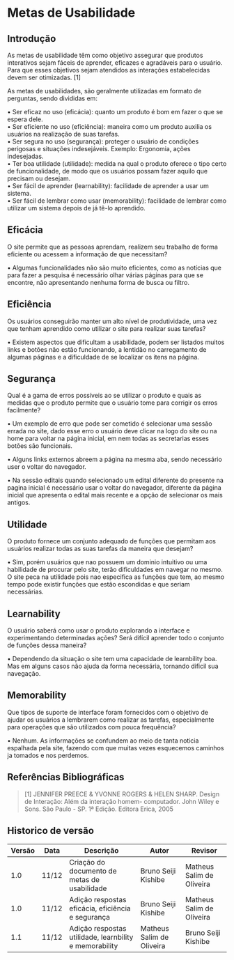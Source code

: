 # Metas de Usabilidade

## Introdução

As metas de usabilidade têm como objetivo assegurar que produtos interativos sejam fáceis de aprender, eficazes e agradáveis para o usuário. Para que esses objetivos sejam atendidos as interações estabelecidas devem ser otimizadas. [1]

As metas de usabilidades, são geralmente utilizadas em formato de perguntas, sendo divididas em: <br/>

•	Ser eficaz no uso (eficácia): quanto um produto é bom em fazer o que se espera dele. <br/>
•	Ser eficiente no uso (eficiência): maneira como um produto auxilia os usuários na realização de suas tarefas. <br/>
•	Ser segura no uso (segurança): proteger o usuário de condições perigosas e situações indesejáveis. Exemplo: Ergonomia, ações indesejadas. <br/>
•	Ter boa utilidade (utilidade): medida na qual o produto oferece o tipo certo de funcionalidade, de modo que os usuários possam fazer aquilo que precisam ou desejam. <br/>
•	Ser fácil de aprender (learnability): facilidade de aprender a usar um sistema. <br/>
•	Ser fácil de lembrar como usar (memorability): facilidade de lembrar como utilizar um sistema depois de já tê-lo aprendido. <br/>

## Eficácia

O site permite que as pessoas aprendam, realizem seu trabalho de forma eficiente ou acessem a informação de que necessitam?

•	Algumas funcionalidades não são muito eficientes, como as notícias que para fazer a pesquisa é necessário olhar várias páginas para que se encontre, não apresentando nenhuma forma de busca ou filtro.  

## Eficiência

Os usuários conseguirão manter um alto nível de produtividade, uma vez que tenham aprendido como utilizar o site para realizar suas tarefas?

•	Existem aspectos que dificultam a usabilidade, podem ser listados muitos links e botões não estão funcionando, a lentidão no carregamento de algumas páginas e a dificuldade de se localizar os itens na página.

## Segurança

Qual é a gama de erros possíveis ao se utilizar o produto e quais as medidas que o produto permite que o usuário tome para corrigir os erros facilmente?

•	Um exemplo de erro que pode ser cometido é selecionar uma sessão errada no site, dado esse erro o usuário deve clicar na logo do site ou na home para voltar na página inicial, em nem todas as secretarias esses botões são funcionais.

•	Alguns links externos abreem a página na mesma aba, sendo necessário user o voltar do navegador.

•	Na sessão editais quando selecionado um edital diferente do presente na pagina inicial é necessário usar o voltar do navegador, diferente da página inicial que apresenta o edital mais recente e a opção de selecionar os mais antigos.

## Utilidade

O produto fornece um conjunto adequado de funções que permitam aos usuários realizar todas as suas tarefas da maneira que desejam?

• Sim, porém usuários que nao possuem um dominio intuitivo ou uma habilidade de procurar pelo site, terão dificuldades em navegar no mesmo. O site peca na utilidade pois nao especifica as funções que tem, ao mesmo tempo pode existir funções que estão escondidas e que seriam necessárias.

## Learnability

O usuário saberá como usar o produto explorando a interface e experimentando determinadas ações? Será difícil aprender todo o conjunto de funções dessa maneira?

• Dependendo da situação o site tem uma capacidade de learnbility boa. Mas em alguns casos não ajuda da forma necessária, tornando dificil sua navegação.

## Memorability

Que tipos de suporte de interface foram fornecidos com o objetivo de ajudar os usuários a lembrarem como realizar as tarefas, especialmente para operações que são utilizados com pouca frequência?

• Nenhum. As informações se confundem ao meio de tanta noticia espalhada pela site, fazendo com que muitas vezes esquecemos caminhos ja tomados e nos perdemos.

## Referências Bibliográficas

> [1] JENNIFER PREECE & YVONNE ROGERS & HELEN SHARP. Design de Interação: Além da interação homem-
computador. John Wiley e Sons. São Paulo - SP. 1ª Edição. Editora Erica, 2005

## Historico de versão

| Versão | Data  | Descrição                                    | Autor               | Revisor             |
| ------ | ----- | -------------------------------------------- | ------------------- | ------------------- |
| 1.0    | 11/12 | Criação do documento de metas de usabilidade | Bruno Seiji Kishibe | Matheus Salim de Oliveira |
| 1.0    | 11/12 | Adição respostas eficácia, eficiência e segurança | Bruno Seiji Kishibe | Matheus Salim de Oliveira |
| 1.1    | 11/12 | Adição respostas utilidade, learnbility e memorability | Matheus Salim de Oliveira | Bruno Seiji Kishibe |
